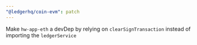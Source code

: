```yaml
---
"@ledgerhq/coin-evm": patch
---
```


Make `hw-app-eth` a devDep by relying on `clearSignTransaction` instead of importing the `ledgerService`
